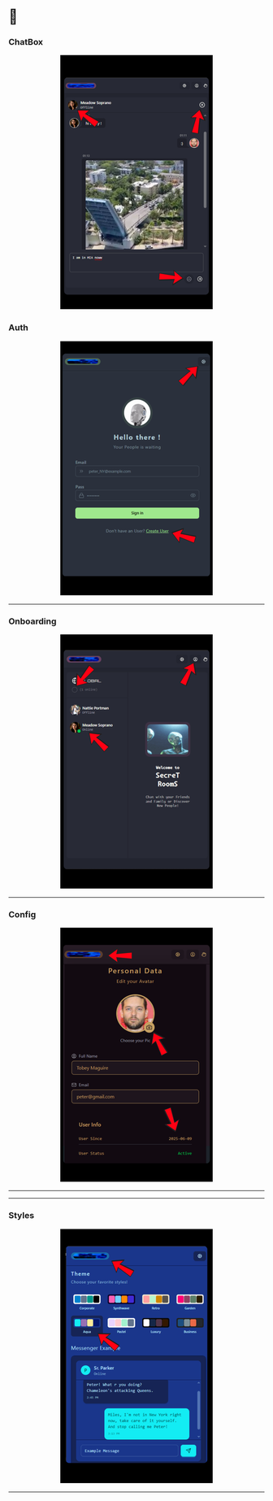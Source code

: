 # 📱

### ChatBox

<div align="center">
  <img src="./client/public/chatbox.png" alt="chat" width="300" />
</div>

### Auth

<div align="center">
  <img src="./client/public/auth.png" alt="auth" width="300" />
</div>

---

### Onboarding

<div align="center">
  <img src="./client/public/onboarding.png" alt="onboarding" width="300" />
</div>

---

### Config

<div align="center">
  <img src="./client/public/config.png" alt="config" width="300" />
</div>

---

---

### Styles

<div align="center">
  <img src="./client/public/styles.png" alt="styles" width="300" />
</div>

---
